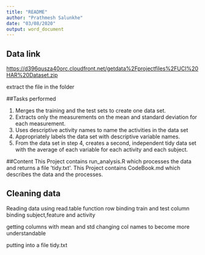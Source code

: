 ```yaml
---
title: "README"
author: "Prathmesh Salunkhe"
date: "03/08/2020"
output: word_document
---
```


## Data link 

https://d396qusza40orc.cloudfront.net/getdata%2Fprojectfiles%2FUCI%20HAR%20Dataset.zip

extract the file in the folder 

##Tasks performed
1) Merges the training and the test sets to create one data set.
2) Extracts only the measurements on the mean and standard deviation for each measurement.
3) Uses descriptive activity names to name the activities in the data set
4) Appropriately labels the data set with descriptive variable names.
5) From the data set in step 4, creates a second, independent tidy data set with the average of each variable for each activity and each subject.

##Content
This Project contains run_analysis.R which processes the data and returns a file 'tidy.txt'.
This Project contains CodeBook.md which describes the data and the processes.

## Cleaning data

Reading data using read.table function
row binding train and test
column binding subject,feature and activity

getting columns with mean and std
changing col names to become more understandable

putting into a file tidy.txt
